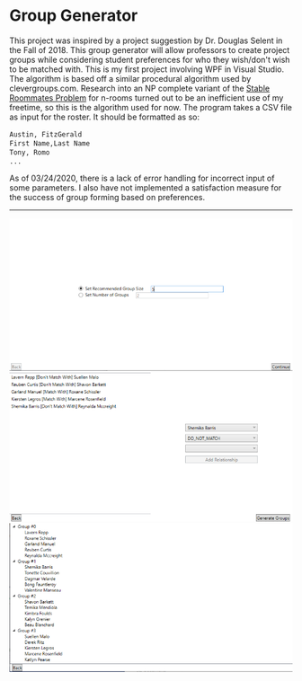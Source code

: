 
# Group Generator

This project was inspired by a project suggestion by Dr. Douglas Selent in the Fall of 2018. This group generator will allow professors to create project groups while considering student preferences for who they wish/don't wish to be matched with. This is my first project involving WPF in Visual Studio. The algorithm is based off a similar procedural algorithm used by clevergroups.com. Research into an NP complete variant of the [Stable Roommates Problem](https://en.wikipedia.org/wiki/Stable_roommates_problem) for n-rooms turned out to be an inefficient use of my freetime, so this is the algorithm used for now.
The program takes a CSV file as input for the roster. It should be formatted as so:

    Austin, FitzGerald
	First Name,Last Name
	Tony, Romo
    ...
As of 03/24/2020, there is a lack of error handling for incorrect input of some parameters. I also have not implemented a satisfaction measure for the success of group forming based on preferences.

-------------------------------------------------------------------------------
![Choices for how groups are formed](screenshots/group_size.png)
![Choosing which people want to match or not match with others.](screenshots/relationship_choices.png)
![Final groups](screenshots/results.png)
